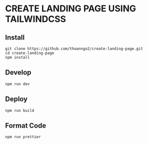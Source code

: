 # CREATE LANDING PAGE USING TAILWINDCSS

## Install

<p>
    <pre><code>git clone https://github.com/thoanngo2/create-landing-page.git
cd create-landing-page
npm install</code></pre>
</p>

## Develop

<p>
    <pre><code>npm run dev</code></pre>
</p>

## Deploy

<p>
    <pre><code>npm run build</code></pre>
</p>

## Format Code

<p>
    <pre><code>npm run prettier</code></pre>
</p>
